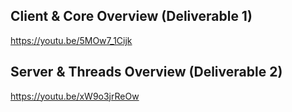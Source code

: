 ## Client & Core Overview (Deliverable 1)
https://youtu.be/5MOw7_1Cijk

## Server & Threads Overview (Deliverable 2)
https://youtu.be/xW9o3jrReOw
